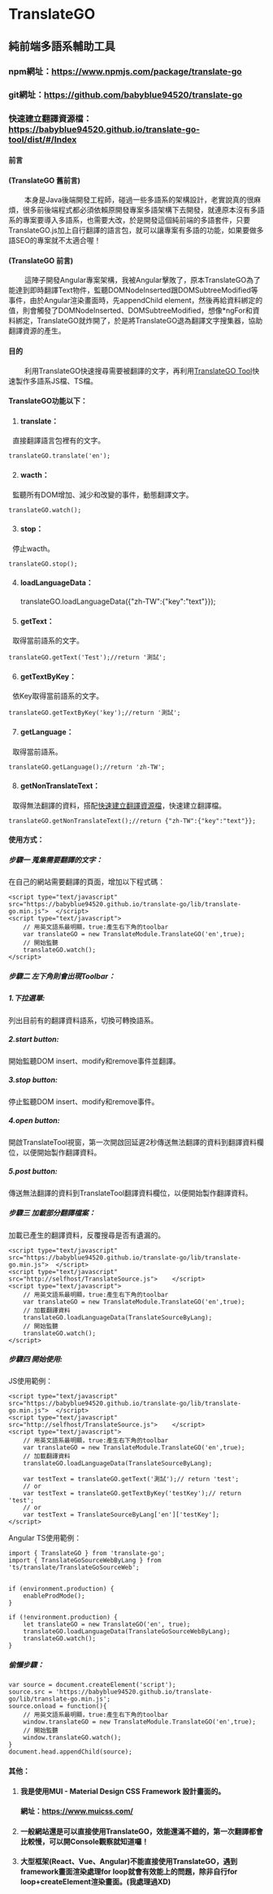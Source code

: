 # TranslateGO
## 純前端多語系輔助工具
### npm網址：https://www.npmjs.com/package/translate-go
### git網址：https://github.com/babyblue94520/translate-go
### 快速建立翻譯資源檔：https://babyblue94520.github.io/translate-go-tool/dist/#/Index
#### 前言

#### (TranslateGO 舊前言)  
&nbsp;&nbsp;&nbsp;&nbsp;&nbsp;&nbsp;&nbsp;&nbsp;本身是Java後端開發工程師，碰過一些多語系的架構設計，老實說真的很麻煩，很多前後端程式都必須依賴原開發專案多語架構下去開發，就連原本沒有多語系的專案要導入多語系，也需要大改，於是開發這個純前端的多語套件，只要 TranslateGO.js加上自行翻譯的語言包，就可以讓專案有多語的功能，如果要做多語SEO的專案就不太適合喔！

#### (TranslateGO 前言)  
&nbsp;&nbsp;&nbsp;&nbsp;&nbsp;&nbsp;&nbsp;&nbsp;這陣子開發Angular專案架構，我被Angular擊敗了，原本TranslateGO為了能達到即時翻譯Text物件，監聽DOMNodeInserted跟DOMSubtreeModified等事件，由於Angular渲染畫面時，先appendChild element，然後再給資料綁定的值，則會觸發了DOMNodeInserted、DOMSubtreeModified，想像*ngFor和資料綁定，TranslateGO就炸開了，於是將TranslateGO退為翻譯文字搜集器，協助翻譯資源的產生。  

#### 目的

&nbsp;&nbsp;&nbsp;&nbsp;&nbsp;&nbsp;&nbsp;&nbsp;利用TranslateGO快速搜尋需要被翻譯的文字，再利用[TranslateGO Tool](https://babyblue94520.github.io/translate-go-tool/dist/#/Index)快速製作多語系JS檔、TS檔。  

#### TranslateGO功能以下：

1. #### translate：

  	直接翻譯語言包裡有的文字。
 	
	translateGO.translate('en');

2. #### wacth：

  	監聽所有DOM增加、減少和改變的事件，動態翻譯文字。  

 	translateGO.watch();

3. #### stop：

  	停止wacth。  
 	
 	translateGO.stop();
		
4. #### loadLanguageData：  
 	
	translateGO.loadLanguageData({"zh-TW":{"key":"text"}});

5. #### getText：

  	取得當前語系的文字。  
 	
 	translateGO.getText('Test');//return '測試';
    
6. #### getTextByKey：

  	依Key取得當前語系的文字。  
 	
 	translateGO.getTextByKey('key');//return '測試';

7. #### getLanguage：

  	取得當前語系。  
 	
 	translateGO.getLanguage();//return 'zh-TW';

8. #### getNonTranslateText：

  	取得無法翻譯的資料，搭配[快速建立翻譯資源檔](https://babyblue94520.github.io/translate-go-tool/dist/#/Index)，快速建立翻譯檔。  
 	
 	translateGO.getNonTranslateText();//return {"zh-TW":{"key":"text"}};
    

#### 使用方式：

##### 步驟一 蒐集需要翻譯的文字：  
在自己的網站需要翻譯的頁面，增加以下程式碼：

	<script type="text/javascript" src="https://babyblue94520.github.io/translate-go/lib/translate-go.min.js">	</script>
	<script type="text/javascript">
    	// 用英文語系最明顯，true:產生右下角的toolbar
		var translateGO = new TranslateModule.TranslateGO('en',true);
        // 開始監聽
		translateGO.watch();
	</script>

##### 步驟二 左下角則會出現Toolbar：  
 
##### 1.下拉選單:  
列出目前有的翻譯資料語系，切換可轉換語系。

##### 2.start button:  
開始監聽DOM insert、modify和remove事件並翻譯。

##### 3.stop button:  
停止監聽DOM insert、modify和remove事件。

##### 4.open button:  
開啟TranslateTool視窗，第一次開啟回延遲2秒傳送無法翻譯的資料到翻譯資料欄位，以便開始製作翻譯資料。
	
##### 5.post button:  
傳送無法翻譯的資料到TranslateTool翻譯資料欄位，以便開始製作翻譯資料。


##### 步驟三 加載部分翻譯檔案：  

加載已產生的翻譯資料，反覆搜尋是否有遺漏的。

	<script type="text/javascript" src="https://babyblue94520.github.io/translate-go/lib/translate-go.min.js">	</script>
    <script type="text/javascript" src="http://selfhost/TranslateSource.js">	</script>
	<script type="text/javascript">
    	// 用英文語系最明顯，true:產生右下角的toolbar
		var translateGO = new TranslateModule.TranslateGO('en',true);
        // 加載翻譯資料
    	translateGO.loadLanguageData(TranslateSourceByLang);
        // 開始監聽
		translateGO.watch();
	</script>

##### 步驟四 開始使用:

JS使用範例：  

	<script type="text/javascript" src="https://babyblue94520.github.io/translate-go/lib/translate-go.min.js">	</script>
    <script type="text/javascript" src="http://selfhost/TranslateSource.js">	</script>
	<script type="text/javascript">
    	// 用英文語系最明顯，true:產生右下角的toolbar
		var translateGO = new TranslateModule.TranslateGO('en',true);
        // 加載翻譯資料
    	translateGO.loadLanguageData(TranslateSourceByLang);
        
        var testText = translateGO.getText('測試');// return 'test';
        // or
        var testText = translateGO.getTextByKey('testKey');// return 'test';
        // or
        var testText = TranslateSourceByLang['en']['testKey'];
	</script>

Angular TS使用範例：  

	import { TranslateGO } from 'translate-go';
	import { TranslateGoSourceWebByLang } from 'ts/translate/TranslateGoSourceWeb';


	if (environment.production) {
		enableProdMode();
	}

	if (!environment.production) {
		let translateGO = new TranslateGO('en', true);
		translateGO.loadLanguageData(TranslateGoSourceWebByLang);
		translateGO.watch();
	}


##### 偷懶步驟： 

	var source = document.createElement('script');
    source.src = 'https://babyblue94520.github.io/translate-go/lib/translate-go.min.js';
    source.onload = function(){
    	// 用英文語系最明顯，true:產生右下角的toolbar
		window.translateGO = new TranslateModule.TranslateGO('en',true);
        // 開始監聽
		window.translateGO.watch();
    }
    document.head.appendChild(source);
    
#### 其他：

1. #### 我是使用MUI - Material Design CSS Framework 設計畫面的。
	#### 網址：https://www.muicss.com/
	
2. #### 一般網站還是可以直接使用TranslateGO，效能還滿不錯的，第一次翻譯都會比較慢，可以開Console觀察就知道囉！
3. #### 大型框架(React、Vue、Angular)不能直接使用TranslateGO，遇到framework畫面渲染處理for loop就會有效能上的問題，除非自行for loop+createElement渲染畫面。(我處理過XD)

